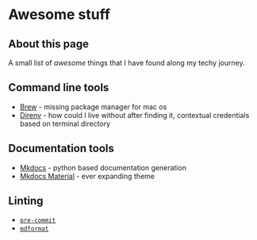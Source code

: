 # Awesome stuff

## About this page

A small list of *awesome* things that I have found along my techy journey.

## Command line tools

- [Brew](https://brew.sh) - missing package manager for mac os
- [Direnv](https://direnv.net/) - how could I live without after finding it, contextual credentials based on terminal directory

## Documentation tools

- [Mkdocs](https://www.mkdocs.org/) - python based documentation generation
- [Mkdocs Material](https://squidfunk.github.io/mkdocs-material/) - ever expanding theme

## Linting

- [`pre-commit`](https://pre-commit.com/)
- [`mdformat`](https://mdformat.readthedocs.io/en/stable/)
